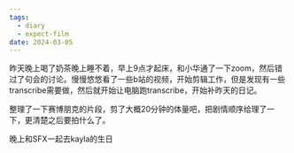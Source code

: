 ```yaml
---
tags:
  - diary
  - expect-film
date: 2024-03-05
---
```

昨天晚上喝了奶茶晚上睡不着，早上9点才起床，和小华通了一下zoom，然后错过了句会的讨论。慢慢悠悠看了一些b站的视频，开始剪辑工作，但是发现有一些transcribe需要做，然后就开始让电脑跑transcribe，开始补昨天的日记。

整理了一下赛博朋克的片段，剪了大概20分钟的体量吧，把剧情顺序给理了一下，更清楚之后要拍什么了。

晚上和SFX一起去kayla的生日